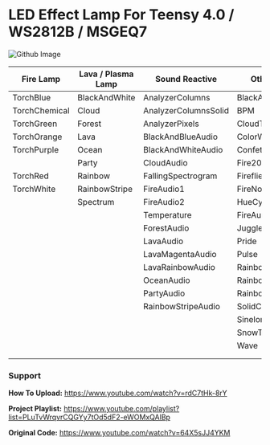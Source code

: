 # LED Effect Lamp For Teensy 4.0 / WS2812B / MSGEQ7
![Github Image](https://user-images.githubusercontent.com/77110859/126079820-e466e626-3ed6-4a38-a151-e06197d52e65.png)

| Fire Lamp                         | Lava / Plasma Lamp            | Sound Reactive            | Other Effects         |
| --------------------------------- | ----------------------------- | ------------------------- | --------------------- |
| TorchBlue						              | BlackAndWhite   		        | AnalyzerColumns	        |BlackAndWhiteNoise|
| TorchChemical					            | Cloud                         | AnalyzerColumnsSolid	    |BPM|
| TorchGreen					              | Forest			            | AnalyzerPixels			|CloudTwinkles|
| TorchOrange					              | Lava				            | BlackAndBlueAudio         |ColorWaves|
| TorchPurple					              | Ocean				            | BlackAndWhiteAudio        |Confetti|
|                                   | Party	                        | CloudAudio                |Fire2012WithPalette|
| TorchRed					                | Rainbow	                    | FallingSpectrogram          |Fireflies|
| TorchWhite					              | RainbowStripe			        | FireAudio1                |FireNoise|
|								                    | Spectrum		                | FireAudio2                |HueCycle|
|               |								    | Temperature		            | FireAudio3                |IncandescentTwinkles|
|                                   |                               | ForestAudio               |Juggle|
|                                   |                               | LavaAudio                 |Pride|
|                                   |                               | LavaMagentaAudio          |Pulse|
|                                   |                               | LavaRainbowAudio          |Rainbow|
|                                   |                               | OceanAudio                |RainbowTwinkles|
|                                   |                               | PartyAudio                |RainbowWithGlitter|
|                                   |                               | RainbowStripeAudio        |SolidColor|
|                                   |                               |                           |Sinelon|
|                                   |                               |                           |SnowTwinkles|
|                                   |                               |                           |Wave|
|||||
|||||

### Support
**How To Upload:** https://www.youtube.com/watch?v=rdC7tHk-8rY

**Project Playlist:** https://www.youtube.com/playlist?list=PLuTvWrqvrCQGYy7tOd5dF2-eWOMxQAlBp

**Original Code:** https://www.youtube.com/watch?v=64X5sJJ4YKM
